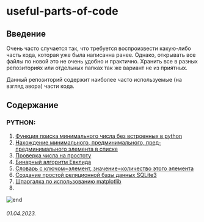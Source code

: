 # useful-parts-of-code

## **Введение**
Очень часто случается так, что требуется воспроизвести какую-либо часть кода, которая уже была написанна ранее. Однако, открывать все файлы по новой это не очень удобно и практично. Хранить все в разных репозиториях или отдельных папках так же вариант не из приятных.

Данный репозиторий содержит наиболее часто используемые (на взгляд авора) части кода.

## **Содержание**
### **PYTHON**:
1. [Функция поиска минимального числа без встроенных в python](/scr/find_min_elem_from_list.py)
2. [Нахождение минимального, предминимального, пред-предминимального элемента в списке](/scr/before-min_elem_from_list.py)
3. [Проверка числа на простоту](/scr/prost_number.py)
4. [Бинарный алгоритм Евклида](/scr/bynary_alg_Evklida.py)
5. [Словарь с ключом=элемент, значение=количество этого элемента](/scr/find_search_in-dictionary_elem.py)
6. [Создание простой реляционной базы данных SQLite3](/scr/simple-data_base-SQL.py)
7. [Шпаргалка по использованию matplotlib](/cheat-sheets/matplotlib.md)
8. []()

![end](https://stormpath.com/wp-content/uploads/2016/04/python-logo.png)


###### 01.04.2023.